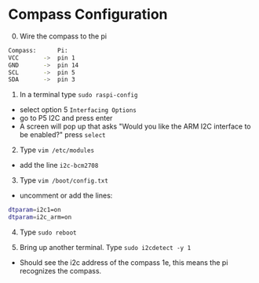 Compass Configuration 
======================

0. Wire the compass to the pi
```bash
Compass:      Pi:
VCC       ->  pin 1
GND       ->  pin 14
SCL       ->  pin 5
SDA       ->  pin 3

```

1. In a terminal type `sudo raspi-config`

- select option 5 `Interfacing Options`
- go to P5 I2C and press enter
- A screen will pop up that asks "Would you like the ARM I2C interface to be enabled?" press `select`

2. Type `vim /etc/modules`
- add the line `i2c-bcm2708`

3. Type `vim /boot/config.txt`
- uncomment or add the lines:
```bash
dtparam=i2c1=on
dtparam=i2c_arm=on 

```

4. Type `sudo reboot`

5. Bring up another terminal. Type `sudo i2cdetect -y 1`
- Should see the i2c address of the compass 1e, this means the pi recognizes the compass. 

